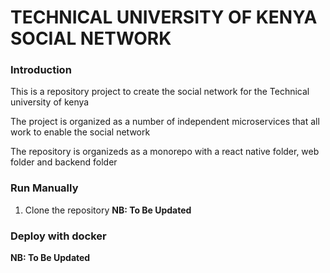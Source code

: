 # TECHNICAL UNIVERSITY OF KENYA SOCIAL NETWORK

### Introduction

This is a repository project to create the social network for the Technical university of kenya

The project is organized as a number of independent microservices that all work to enable the social network

The repository is organizeds as a monorepo with a react native folder, web folder and backend folder

### Run Manually

1. Clone the repository
   **NB: To Be Updated**

### Deploy with docker

**NB: To Be Updated**
